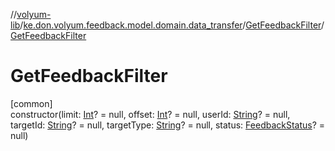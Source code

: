 //[volyum-lib](../../../index.md)/[ke.don.volyum.feedback.model.domain.data_transfer](../index.md)/[GetFeedbackFilter](index.md)/[GetFeedbackFilter](-get-feedback-filter.md)

# GetFeedbackFilter

[common]\
constructor(limit: [Int](https://kotlinlang.org/api/core/kotlin-stdlib/kotlin/-int/index.html)? = null, offset: [Int](https://kotlinlang.org/api/core/kotlin-stdlib/kotlin/-int/index.html)? = null, userId: [String](https://kotlinlang.org/api/core/kotlin-stdlib/kotlin/-string/index.html)? = null, targetId: [String](https://kotlinlang.org/api/core/kotlin-stdlib/kotlin/-string/index.html)? = null, targetType: [String](https://kotlinlang.org/api/core/kotlin-stdlib/kotlin/-string/index.html)? = null, status: [FeedbackStatus](../../ke.don.volyum.feedback.model.table/-feedback-status/index.md)? = null)